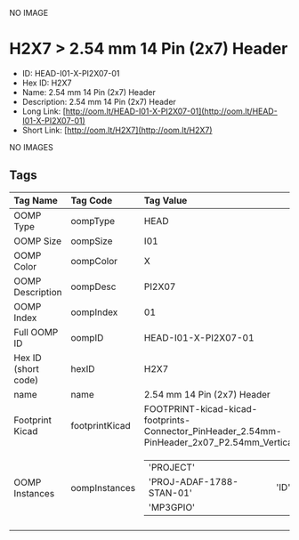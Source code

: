 


  
NO IMAGE  
# H2X7 > 2.54 mm 14 Pin (2x7) Header

- ID: HEAD-I01-X-PI2X07-01
- Hex ID: H2X7
- Name: 2.54 mm 14 Pin (2x7) Header
- Description: 2.54 mm 14 Pin (2x7) Header
- Long Link: [http://oom.lt/HEAD-I01-X-PI2X07-01](http://oom.lt/HEAD-I01-X-PI2X07-01)
- Short Link: [http://oom.lt/H2X7](http://oom.lt/H2X7)
  
NO IMAGES  
## Tags
  

|Tag Name|Tag Code|Tag Value|
| :--- | :--- | :--- |
|OOMP Type|oompType|HEAD|
|OOMP Size|oompSize|I01|
|OOMP Color|oompColor|X|
|OOMP Description|oompDesc|PI2X07|
|OOMP Index|oompIndex|01|
|Full OOMP ID|oompID|HEAD-I01-X-PI2X07-01|
|Hex ID (short code)|hexID|H2X7|
|name|name|2.54 mm 14 Pin (2x7) Header|
|Footprint Kicad|footprintKicad|FOOTPRINT-kicad-kicad-footprints-Connector_PinHeader_2.54mm-PinHeader_2x07_P2.54mm_Vertical|
|OOMP Instances|oompInstances|<table><tr><td>'PROJECT'</td></tr><tr><td> 'PROJ-ADAF-1788-STAN-01'</td><td> 'ID'</td></tr><tr><td> 'MP3GPIO'</td></tr></table>|
||||
